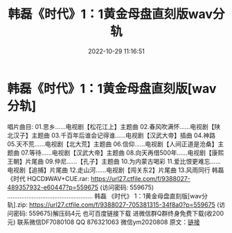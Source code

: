 ﻿---
title: 韩磊《时代》1：1黄金母盘直刻版wav分轨
date: 2022-10-29 11:16:51
categories: 新碟专辑、稀有等精品
tags: 华语中文
---
# 韩磊《时代》1：1黄金母盘直刻版[wav分轨]

唱片曲目:
01.思乡……电视剧【松花江上】主题曲
02.春风吹满怀……电视剧【陕北汉子】主题曲
03.千百年后谁会记得谁……电视剧【汉武大帝】插曲
04.神路
05.天不荒……电视剧【北大荒】主题曲
06.信仰……电视剧【人间正道是沧桑】主题曲
07.等待……电视剧【汉武大帝】主题曲
08.向天再借500年……电视剧【康熙王朝】片尾曲
09.仲尼……【孔子】主题曲
10.为内蒙古喝彩
11.爱比恨更难忘……电视剧【追捕】片尾曲
12.走山河……电视剧【闯关东2】片尾曲
13.风雨同行
韩磊《时代 HQCD》WAV+CUE.rar: https://url27.ctfile.com/f/9388027-489357932-e60447?p=559675
(访问密码: 559675)
.................................................
韩磊 《时代》 1：1黄金母盘直刻版[wav分轨].zip: https://url27.ctfile.com/f/9388027-705381315-34f8a0?p=559675
(访问密码: 559675)解压码4元
也可百度链接下载
进微信群Q群终身免费下载(收200元)
联系微信DF7080108 QQ 876321063
微信ym2020808
原文：[链接](https://blog.sina.com.cn/s/blog_1647c7e760103101n.html)